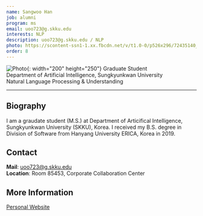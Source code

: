 ```yaml
---
name: Sangwoo Han
job: alumni
program: ms
email: uoo723@g.skku.edu
interests: NLP
description: uoo723@g.skku.edu / NLP
photo: https://scontent-ssn1-1.xx.fbcdn.net/v/t1.0-0/p526x296/72435140_2501552029939860_8597078685981343744_n.jpg?_nc_cat=109&_nc_sid=730e14&_nc_ohc=zSPmL53gDbAAX9VG7K5&_nc_ht=scontent-ssn1-1.xx&tp=6&oh=52e61a327c533a7fed9393eddad4b4aa&oe=5F6B8B98
order: 8
---
```


<!-- Post name should be this form: name.md
        For example, Gildong Hong.md -->

<!-- Fill the contents where --Fill-- exists -->
<!-- The example is in '_authors/Jongwuk Lee.md' or '_authors/Jiwoo Kim.md'>

<!-- For 'name' front matter, follow this format: Gildong Hong -->
<!-- For 'job' front matter, choose the one of these: professor / graduate / undergraduate / alumni -->
<!-- For 'description' front matter, write down your email address and areas of interests.
        Email address is nessecary for graduate students.
        Follow this format: example@skku.edu / Computer Science -->

![Photo](https://scontent-ssn1-1.xx.fbcdn.net/v/t1.0-0/p526x296/72435140_2501552029939860_8597078685981343744_n.jpg?_nc_cat=109&_nc_sid=730e14&_nc_ohc=zSPmL53gDbAAX9VG7K5&_nc_ht=scontent-ssn1-1.xx&tp=6&oh=52e61a327c533a7fed9393eddad4b4aa&oe=5F6B8B98){: width="200" height="250"}
Graduate Student<br />
Department of Artificial Intelligence, Sungkyunkwan University<br />
Natural Language Processing & Understanding

<!-- If you have a photo, then write that url in (). Photo can be anything with 200x200 size. -->
<!-- Fill the position, institution/department, interests
        For example, Graduate Student<br>Department of Software, Sungkyunkwan University<br>Recommender Systems, Natural Language Processing, Neuroimaging Analysis and Understanding -->

<hr>

## Biography
I am a graudate student (M.S.) at Department of Articifical Intelligence, Sungkyunkwan University (SKKU), Korea.
I received my B.S. degree in Division of Software from Hanyang University ERICA, Korea in 2019.

## Contact
**Mail**: uoo723@g.skku.edu
<br>
**Location**: Room 85453, Corporate Collaboration Center

## More Information
[Personal Website](https://github.com/uoo723)

<!-- If you have some personal websites, then write the url here. -->
<!-- If you don't have them, then remove a line '[Persoal Website](--Fill--)' -->
